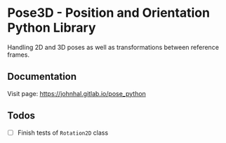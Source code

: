 # Pose3D - Position and Orientation Python Library

Handling 2D and 3D poses as well as transformations between reference frames.

## Documentation
Visit page: <https://johnhal.gitlab.io/pose_python>

## Todos

- [ ] Finish tests of `Rotation2D` class
